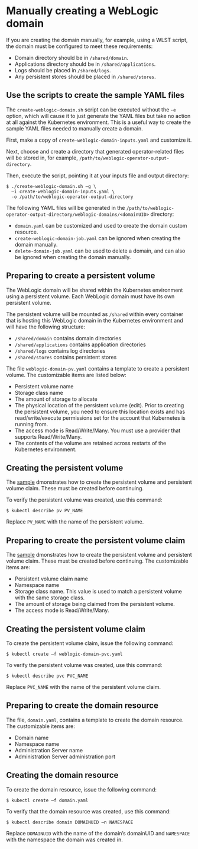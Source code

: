 # Manually creating a WebLogic domain

If you are creating the domain manually, for example, using a WLST script, the domain must be configured to meet these requirements:

*	Domain directory should be in `/shared/domain`.
*	Applications directory should be in `/shared/applications`.
*	Logs should be placed in `/shared/logs`.
*	Any persistent stores should be placed in `/shared/stores`.

## Use the scripts to create the sample YAML files

The `create-weblogic-domain.sh` script can be executed without the `-e` option, which will cause it to just generate the YAML files but take no action at all against the Kubernetes environment.  This is a useful way to create the sample YAML files needed to manually create a domain.

First, make a copy of `create-weblogic-domain-inputs.yaml` and customize it.

Next, choose and create a directory that generated operator-related files will be stored in, for example, `/path/to/weblogic-operator-output-directory`.

Then, execute the script, pointing it at your inputs file and output directory:

```
$ ./create-weblogic-domain.sh –g \
  –i create-weblogic-domain-inputs.yaml \
  -o /path/to/weblogic-operator-output-directory
```

The following YAML files will be generated in the `/path/to/weblogic-operator-output-directory/weblogic-domains/<domainUID>` directory:

*	`domain.yaml` can be customized and used to create the domain custom resource.
*	`create-weblogic-domain-job.yaml` can be ignored when creating the domain manually.
*   `delete-domain-job.yaml` can be used to delete a domain, and can also be ignored when creating the domain manually.

## Preparing to create a persistent volume

The WebLogic domain will be shared within the Kubernetes environment using a persistent volume. Each WebLogic domain must have its own persistent volume.

The persistent volume will be mounted as `/shared` within every container that is hosting this WebLogic domain in the Kubernetes environment and will have the following structure:

*	`/shared/domain` contains domain directories
*	`/shared/applications` contains application directories
*	`/shared/logs` contains log directories
*	`/shared/stores` contains persistent stores

The file `weblogic-domain-pv.yaml` contains a template to create a persistent volume. The customizable items are listed below:

*	Persistent volume name
*	Storage class name
*	The amount of storage to allocate
*	The physical location of the persistent volume (edit). Prior to creating the persistent volume, you need to ensure this location exists and has read/write/execute permissions set for the account that Kubernetes is running from.
*	The access mode is Read/Write/Many. You must use a provider that supports Read/Write/Many.
*	The contents of the volume are retained across restarts of the Kubernetes environment.

## Creating the persistent volume

The [sample](/kubernetes/samples/scripts/create-weblogic-domain-pv-pvc/README.md) dmonstrates how to create
the persistent volume and persistent volume claim.  These must be created before continuing. 

To verify the persistent volume was created, use this command:

```
$ kubectl describe pv PV_NAME
```

Replace `PV_NAME` with the name of the persistent volume.

## Preparing to create the persistent volume claim

The [sample](/kubernetes/samples/scripts/create-weblogic-domain-pv-pvc/README.md) dmonstrates how to create
the persistent volume and persistent volume claim.  These must be created before continuing. 
The customizable items are:

*	Persistent volume claim name
*	Namespace name
*	Storage class name. This value is used to match a persistent volume with the same storage class.
*	The amount of storage being claimed from the persistent volume.
*	The access mode is Read/Write/Many.

## Creating the persistent volume claim

To create the persistent volume claim, issue the following command:

```
$ kubectl create –f weblogic-domain-pvc.yaml
```

To verify the persistent volume was created, use this command:

```
$ kubectl describe pvc PVC_NAME
```

Replace `PVC_NAME` with the name of the persistent volume claim.

## Preparing to create the domain resource

The file, `domain.yaml`, contains a template to create the domain resource.  The customizable items are:

*	Domain name
*	Namespace name
*	Administration Server name
*	Administration Server administration port

## Creating the domain resource

To create the domain resource, issue the following command:

```
$ kubectl create –f domain.yaml
```

To verify that the domain resource was created, use this command:

```
$ kubectl describe domain DOMAINUID –n NAMESPACE
```

Replace `DOMAINUID` with the name of the domain’s domainUID and `NAMESPACE` with the namespace the domain was created in.
